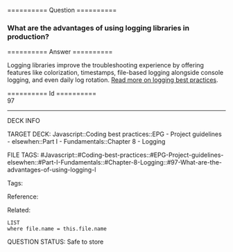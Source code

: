 ========== Question ==========  

### What are the advantages of using logging libraries in production?  

========== Answer ==========  

Logging libraries improve the troubleshooting experience by offering features like colorization, timestamps, file-based logging alongside console logging, and even daily log rotation. [Read more on logging best practices](https://blog.risingstack.com/node-js-logging-tutorial/).

========== Id ==========  
97

---

DECK INFO

TARGET DECK: Javascript::Coding best practices::EPG - Project guidelines - elsewhen::Part I - Fundamentals::Chapter 8 - Logging

FILE TAGS: #Javascript::#Coding-best-practices::#EPG-Project-guidelines-elsewhen::#Part-I-Fundamentals::#Chapter-8-Logging::#97-What-are-the-advantages-of-using-logging-l

Tags:

Reference:

Related:

```dataview
LIST
where file.name = this.file.name
```

QUESTION STATUS: Safe to store
